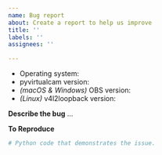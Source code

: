 ```yaml
---
name: Bug report
about: Create a report to help us improve
title: ''
labels: ''
assignees: ''

---
```


<!-- 🔎 Search existing issues to avoid creating duplicates. -->

- Operating system:
- pyvirtualcam version:
- *(macOS & Windows)* OBS version:
- *(Linux)* v4l2loopback version:

**Describe the bug**
...

**To Reproduce**
```py
# Python code that demonstrates the issue.
```
